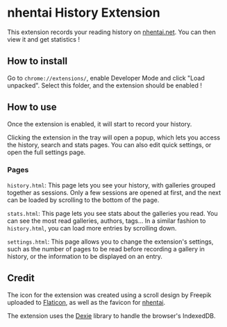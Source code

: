 # nhentai History Extension

This extension records your reading history on
[nhentai.net](https://nhentai.net). You can then view it and get statistics !

## How to install

Go to `chrome://extensions/`, enable Developer Mode and click "Load unpacked".
Select this folder, and the extension should be enabled !

## How to use

Once the extension is enabled, it will start to record your history.

Clicking the extension in the tray will open a popup, which lets you access the
history, search and stats pages. You can also edit quick settings, or open the
full settings page.

### Pages

`history.html`: This page lets you see your history, with galleries grouped
together as sessions. Only a few sessions are opened at first, and the next can
be loaded by scrolling to the bottom of the page.

`stats.html`: This page lets you see stats about the galleries you read. You can
see the most read galleries, authors, tags... In a similar fashion to
`history.html`, you can load more entries by scrolling down.

`settings.html`: This page allows you to change the extension's settings, such
as the number of pages to be read before recording a gallery in history, or the
information to be displayed on an entry.

## Credit

The icon for the extension was created using a scroll design by Freepik uploaded
to [Flaticon](https://www.flaticon.com/free-icons/scroll), as well as the
favicon for [nhentai](https://nhentai.net).

The extension uses the [Dexie](https://dexie.org/) library to handle the
browser's IndexedDB.